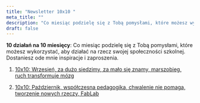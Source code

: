 ```yaml
---
title: "Newsletter 10x10 "
meta_title: ""
description: "Co miesiąc podzielę się z Tobą pomysłami, które możesz wykorzystać, aby działać na rzecz swojej społeczności szkolnej. Dostaniesz ode mnie inspiracje i zaproszenia."
draft: false
---
```


**10 działań na 10 miesięcy**: Co miesiąc podzielę się z Tobą pomysłami, które możesz wykorzystać, aby działać na rzecz swojej społeczności szkolnej. Dostaniesz ode mnie inspiracje i zaproszenia.

1. [10x10: Wrzesień, za dużo siedzimy, za mało się znamy, marszobieg, ruch transformuje mózg](/newsletter/wrzesien-2024)

2. [10x10: Październik, współczesna pedagogika, chwalenie nie pomaga, tworzenie nowych rzeczy, FabLab](/newsletter/pazdziernik-2024)